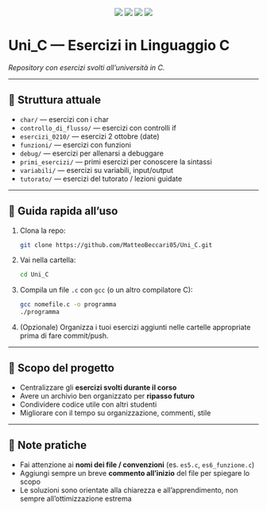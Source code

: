 <p align="center">
  <img src="https://img.shields.io/badge/C-00599C?style=for-the-badge&logo=c&logoColor=white"/>
  <img src="https://img.shields.io/badge/Progetto%20Universitario-blue?style=for-the-badge&logo=github&logoColor=white"/>
  <img src="https://img.shields.io/github/repo-size/MatteoBeccari05/Uni_C?style=for-the-badge&logo=github&logoColor=white"/>
  <img src="https://img.shields.io/github/last-commit/MatteoBeccari05/Uni_C?style=for-the-badge&logo=git&logoColor=white"/>
</p>

# Uni_C — Esercizi in Linguaggio C

*Repository con esercizi svolti all’università in C.*

---

## 📁 Struttura attuale

* `char/` — esercizi con i char
* `controllo_di_flusso/` — esercizi con controlli if
* `esercizi_0210/` — esercizi 2 ottobre (date)
* `funzioni/` — esercizi con funzioni
* `debug/` — esercizi per allenarsi a debuggare
* `primi_esercizi/` — primi esercizi per conoscere la sintassi
* `variabili/` — esercizi su variabili, input/output
* `tutorato/` — esercizi del tutorato / lezioni guidate

---

## 🚀 Guida rapida all’uso

1. Clona la repo:

   ```bash
   git clone https://github.com/MatteoBeccari05/Uni_C.git
   ```
2. Vai nella cartella:

   ```bash
   cd Uni_C
   ```
3. Compila un file `.c` con `gcc` (o un altro compilatore C):

   ```bash
   gcc nomefile.c -o programma
   ./programma
   ```
4. (Opzionale) Organizza i tuoi esercizi aggiunti nelle cartelle appropriate prima di fare commit/push.

---

## 🎯 Scopo del progetto

* Centralizzare gli **esercizi svolti durante il corso**
* Avere un archivio ben organizzato per **ripasso futuro**
* Condividere codice utile con altri studenti
* Migliorare con il tempo su organizzazione, commenti, stile

---

## 📌 Note pratiche

* Fai attenzione ai **nomi dei file / convenzioni** (es. `es5.c`, `es6_funzione.c`)
* Aggiungi sempre un breve **commento all’inizio** del file per spiegare lo scopo
* Le soluzioni sono orientate alla chiarezza e all’apprendimento, non sempre all’ottimizzazione estrema

